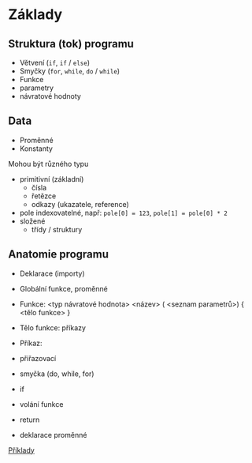 Základy
=======



Struktura (tok) programu
------------------------

- Větvení (`if`, `if` / `else`)
- Smyčky (`for`, `while`, `do` / `while`)
- Funkce
 - parametry
 - návratové hodnoty

Data
----

- Proměnné
- Konstanty

Mohou být různého typu

- primitivní (základní)
  - čísla
  - řetězce
  - odkazy (ukazatele, reference)
- pole
  indexovatelné, např: `pole[0] = 123`, `pole[1] = pole[0] * 2`
- složené
  - třídy / struktury


 Anatomie programu
 -----------------
 
 - Deklarace (importy)
 - Globální funkce, proměnné
 
 - Funkce: <typ návratové hodnota> <název> ( <seznam parametrů>) {
    <tělo funkce>
  }  

- Tělo funkce: příkazy

- Příkaz:
 - přiřazovací
 - smyčka (do, while, for)
 - if
 - volání funkce
 - return
 - deklarace proměnné

[Příklady](c-examples.html)

